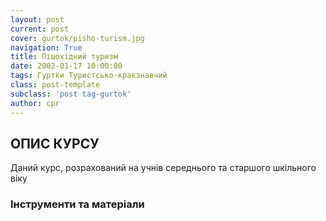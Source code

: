 ```yaml
---
layout: post
current: post
cover: gurtok/pisho-turism.jpg
navigation: True
title: Пішохідний туризм
date: 2002-01-17 10:00:00
tags: Гуртки Туристсько-краєзнавчий
class: post-template
subclass: 'post tag-gurtok'
author: cpr
---
```


## ОПИС КУРСУ

Даний курс, розрахований на учнів середнього та старшого шкільного віку

### Інструменти та матеріали

